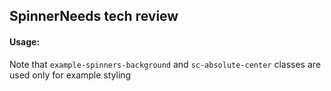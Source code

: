 <h2>Spinner<span class="status review">Needs tech review</span></h2>

#### Usage:

Note that `example-spinners-background` and `sc-absolute-center` classes are used only for example styling  
<style>
#spinner .sample{
     background-color: #808080;
}
</style>
